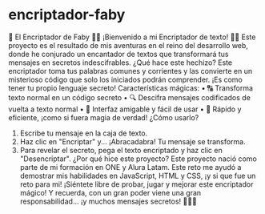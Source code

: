 # encriptador-faby
🔐 El Encriptador de Faby 🧙‍♂️
¡Bienvenido a mi Encriptador de texto! 🎩✨
Este proyecto es el resultado de mis aventuras en el reino del desarrollo web, donde he conjurado un encantador de textos que transformará tus mensajes en secretos indescifrables.
¿Qué hace este hechizo?
Este encriptador toma tus palabras comunes y corrientes y las convierte en un misterioso código que solo los iniciados podrán comprender. ¡Es como tener tu propio lenguaje secreto!
Características mágicas:
•	🔠 Transforma texto normal en un código secreto
•	🔍 Descifra mensajes codificados de vuelta a texto normal
•	🎨 Interfaz amigable y fácil de usar
•	🚀 Rápido y eficiente, ¡como si fuera magia de verdad!
¿Cómo usarlo?
1.	Escribe tu mensaje en la caja de texto.
2.	Haz clic en "Encriptar" y... ¡Abracadabra! Tu mensaje se transforma.
3.	Para revelar el secreto, pega el texto encriptado y haz clic en "Desencriptar".
¿Por qué hice este proyecto?
Este proyecto nació como parte de mi formación en ONE y Alura Latam. Este reto me ayudó a demostrar mis habilidades en JavaScript, HTML y CSS, ¡y si que fue un reto para mi!
¡Siéntete libre de probar, jugar y mejorar este encriptador mágico! Y recuerda, con un gran poder viene una gran responsabilidad... ¡y muchos mensajes secretos! 🧙‍♂️📜
